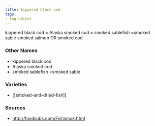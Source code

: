 ```yaml
---
title: kippered black cod
tags:
- ingredient
---
```

kippered black cod = Alaska smoked cod = smoked sablefish =smoked sable smoked salmon OR smoked cod

### Other Names

* kippered black cod
* Alaska smoked cod
* smoked sablefish =smoked sable

### Varieties

* [[smoked-and-dried-fish]]

### Sources
* http://foodsubs.com/Fishsmok.html

